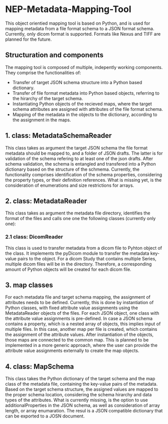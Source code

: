 # NEP-Metadata-Mapping-Tool

This object orientied mapping tool is based on Python, and is used for mapping metadata from a file format schema to a JSON format schema. Currently, only dicom format is supported. Formats like Nexus and TIFF are planned for the future.

## Structuration and components

The mapping tool is composed of multiple, indepently working components. They comprise the functionalities of:
  - Transfer of target JSON schema structure into a Python based dictionary.
  - Transfer of file format metadata into Python based objects, referring to the hirarchy of the target schema.
  - Instantiating Python objects of the recieved maps, where the target schema attributes are assigned with attributes of the file format schema.
  - Mapping of the metadata in the objects to the dictionary, according to the assignment in the maps.

## 1. class: MetadataSchemaReader

This class takes as argument the target JSON schema the file format metadata should be mapped to, and a folder of JSON drafts. The latter is for validation
of the schema refering to at least one of the json drafts. After schema validation, the schema is entangled and transfered into a Python dictionary based on the 
structure of the schmema. Currently, the functionality comprises identification of the schema properties, considering the property types, or their definition references.
What is missing yet, is the consideration of enumerations and size restrictions for arrays. 

## 2. class: MetadataReader

This class takes as argument the metadata file directory, identifies the format of the files and calls one one the following classes (currently only one):
   ### 2.1 class: DicomReader
   This class is used to transfer metadata from a dicom file to Pyhton object of the class. It implements the pyDicom module to transfer the metadata key-value pairs
   to the object. For a dicom Study that contains multiple Series, multiple dicom files will be in the directory. Therefore, a corresponding amount of Python objects will
   be created for each dicom file.

## 3. map classes

For each metadata file and target schema mapping, the assignment of attributes needs to be defined. Currently, this is done by instantiation of Python classes,
with fixed attribute value assignments using the MetadataReader objects of the files. For each JSON object, one class with the attribute value assignments is pre-defined. In case a JSON schema contains a property, which is a nested array
of objects, this implies input of multiple files. In this case, another map per file is created, which contains the assignment of the attribute values. After instantiation of the objects, 
those maps are connected to the common map. This is planned to be implemented in a more generic approach, where the user can provide the attribute value assignments externally to create the map objects.

## 4. class: MapSchema

This class takes the Python dictionary of the target schema and the map class of the metadata file, containing the key-value pairs of the metadata. Based on the target schema structure,
the assigned values are mapped to the proper schema location, considering the schema hirarchy and data types of the attributes. What is currently missing, is the option to use additionalProperties 
in the JSON schema, as well as consideration of array length, or array enumaration. The resul is a JSON compatible dictionary that can be exported to a JOSN document.

